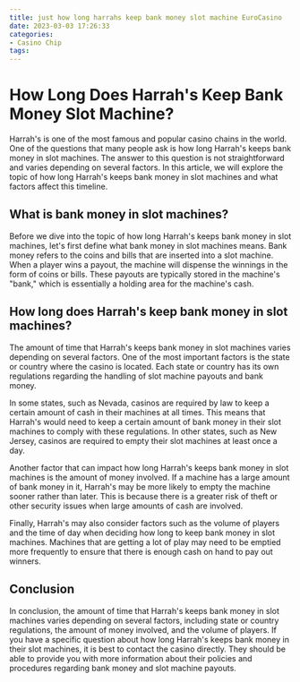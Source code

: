 ```yaml
---
title: just how long harrahs keep bank money slot machine EuroCasino
date: 2023-03-03 17:26:33
categories:
- Casino Chip
tags:
---
```

# How Long Does Harrah's Keep Bank Money Slot Machine?

Harrah's is one of the most famous and popular casino chains in the world. One of the questions that many people ask is how long Harrah's keeps bank money in slot machines. The answer to this question is not straightforward and varies depending on several factors. In this article, we will explore the topic of how long Harrah's keeps bank money in slot machines and what factors affect this timeline.

## What is bank money in slot machines?

Before we dive into the topic of how long Harrah's keeps bank money in slot machines, let's first define what bank money in slot machines means. Bank money refers to the coins and bills that are inserted into a slot machine. When a player wins a payout, the machine will dispense the winnings in the form of coins or bills. These payouts are typically stored in the machine's "bank," which is essentially a holding area for the machine's cash.

## How long does Harrah's keep bank money in slot machines?

The amount of time that Harrah's keeps bank money in slot machines varies depending on several factors. One of the most important factors is the state or country where the casino is located. Each state or country has its own regulations regarding the handling of slot machine payouts and bank money.

In some states, such as Nevada, casinos are required by law to keep a certain amount of cash in their machines at all times. This means that Harrah's would need to keep a certain amount of bank money in their slot machines to comply with these regulations. In other states, such as New Jersey, casinos are required to empty their slot machines at least once a day.

Another factor that can impact how long Harrah's keeps bank money in slot machines is the amount of money involved. If a machine has a large amount of bank money in it, Harrah's may be more likely to empty the machine sooner rather than later. This is because there is a greater risk of theft or other security issues when large amounts of cash are involved.

Finally, Harrah's may also consider factors such as the volume of players and the time of day when deciding how long to keep bank money in slot machines. Machines that are getting a lot of play may need to be emptied more frequently to ensure that there is enough cash on hand to pay out winners.

## Conclusion

In conclusion, the amount of time that Harrah's keeps bank money in slot machines varies depending on several factors, including state or country regulations, the amount of money involved, and the volume of players. If you have a specific question about how long Harrah's keeps bank money in their slot machines, it is best to contact the casino directly. They should be able to provide you with more information about their policies and procedures regarding bank money and slot machine payouts.